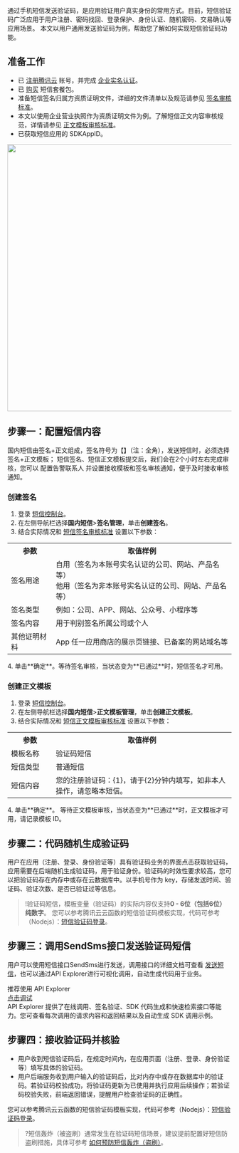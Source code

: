 通过手机短信发送验证码，是应用验证用户真实身份的常用方式。目前，短信验证码广泛应用于用户注册、密码找回、登录保护、身份认证、随机密码、交易确认等应用场景。
本文以用户通用发送验证码为例，帮助您了解如何实现短信验证码功能。

## 准备工作
- 已 [注册腾讯云](https://cloud.tencent.com/document/product/378/17985) 账号，并完成 [企业实名认证](https://cloud.tencent.com/document/product/378/10496)。
- 已 [购买](https://cloud.tencent.com/document/product/382/18060) 短信套餐包。
- 准备短信签名归属方资质证明文件，详细的文件清单以及规范请参见 [签名审核标准](https://cloud.tencent.com/document/product/382/39022)。
- 本文以使用企业营业执照作为资质证明文件为例。了解短信正文内容审核规范，详情请参见 [正文模板审核标准](https://cloud.tencent.com/document/product/382/39023)。
- 已获取短信应用的 SDKAppID。

<img src="https://qcloudimg.tencent-cloud.cn/raw/37ed0a053cc44e76fccbaaa490f4d1b4.png" width="600"/>

## 步骤一：配置短信内容[](id:Step1)
国内短信由签名+正文组成，签名符号为【】（注：全角），发送短信时，必须选择签名+正文模板；
短信签名、短信正文模板提交后，我们会在2个小时左右完成审核，您可以  配置告警联系人 并设置接收模板和签名审核通知，便于及时接收审核通知。

### 创建签名[](id:Step1_1)

1. 登录 [短信控制台](https://console.cloud.tencent.com/smsv2)。
2.  在左侧导航栏选择**国内短信**>**签名管理**，单击**创建签名**。
3.  结合实际情况和 [短信签名审核标准](https://cloud.tencent.com/document/product/382/39022) 设置以下参数：
<table>
<tr>
					 <th width="20%">参数</th>  
					 <th >取值样例</th>  
</tr>
<tr>      
       <td>签名用途</td>   
	     <td>
       自用（签名为本账号实名认证的公司、网站、产品名等）<br>
       他用（签名为非本账号实名认证的公司、网站、产品名等）</td>   
</tr> 
<tr>      
       <td>签名类型</td>   
	     <td>例如：公司、APP、网站、公众号、小程序等</td>   
</tr> 
<tr>      
       <td>签名内容</td>   
	     <td>用于判别签名所属公司或个人</td>   
</tr> 
<tr>      
       <td>其他证明材料</td>   
	   <td> App 任一应用商店的展示页链接、已备案的网站域名等</td>    
</tr> 
</table>
4. 单击**确定**。等待签名审核，当状态变为**已通过**时，短信签名才可用。


### 创建正文模板[](id:Step1_2)
1. 登录 [短信控制台](https://console.cloud.tencent.com/smsv2)。
2. 在左侧导航栏选择**国内短信**>**正文模板管理**，单击**创建正文模板**。
3. 结合实际情况和 [短信正文模板审核标准](https://cloud.tencent.com/document/product/382/39023) 设置以下参数：
 <table>
     <tr>
         <th width="20%">参数</th>  
         <th>取值样例</th>  
     </tr>
	 <tr>      
        <td>模板名称</td>   
	     <td>验证码短信</td>   
     </tr> 
	 <tr>      
        <td>短信类型</td>   
	     <td>普通短信</td>   
     </tr> 
	 <tr>      
        <td>短信内容</td>   
	     <td>您的注册验证码：{1}，请于{2}分钟内填写，如非本人操作，请忽略本短信。</td>   
     </tr> 
</table>
4. 单击**确定**。
等待正文模板审核，当状态变为**已通过**时，正文模板才可用，请记录模板 ID。

## 步骤二：代码随机生成验证码[](id:Step2)
用户在应用（注册、登录、身份验证等）具有验证码业务的界面点击获取验证码，应用需要在后端随机生成验证码，用于验证身份。验证码的时效性要求较高，您可以把验证码存在内存中或存在云数据库中。以手机号作为 key，存储发送时间、验证码、验证次数、是否已验证过等信息。

>!验证码短信，模板变量（验证码）的实际内容仅支持**0 - 6位（包括6位）纯数字**。
您可以参考腾讯云云函数的短信验证码模板实现，代码可参考（Nodejs）：[短信验证码登录](https://github.com/tencentyun/serverless-demo/tree/master/Nodejs8.9-SmsVerificationCode)。

## 步骤三：调用SendSms接口发送验证码短信[](id:Step3)
用户可以使用短信接口SendSms进行发送，调用接口的详细文档可查看 [发送短信](https://cloud.tencent.com/document/product/382/55981)，也可以通过API Explorer进行可视化调用，自动生成代码用于业务。

<div class="rno-api-explorer">
    <div class="rno-api-explorer-inner">
        <div class="rno-api-explorer-hd">
            <div class="rno-api-explorer-title">
                推荐使用 API Explorer
            </div>
            <a href="https://console.cloud.tencent.com/api/explorer?Product=sms&Version=2021-01-11&Action=SendSms" class="rno-api-explorer-btn" hotrep="doc.api.explorerbtn"><i class="rno-icon-explorer"></i>点击调试</a>
        </div>
        <div class="rno-api-explorer-body">
            <div class="rno-api-explorer-cont">
                API Explorer 提供了在线调用、签名验证、SDK 代码生成和快速检索接口等能力。您可查看每次调用的请求内容和返回结果以及自动生成 SDK 调用示例。
            </div>
        </div>
    </div>
</div>

## 步骤四：接收验证码并核验[](id:Step4)
- 用户收到短信验证码后，在规定时间内，在应用页面（注册、登录、身份验证等）填写具体的验证码。
- 用户后端服务收到用户输入的验证码后，比对内存中或存在数据库中的验证码。若验证码校验成功，将验证码更新为已使用并执行应用后续操作；若验证码校验失败，前端返回错误，提醒用户检查验证码的正确性。

您可以参考腾讯云云函数的短信验证码模板实现，代码可参考（Nodejs）：[短信验证码登录](https://github.com/tencentyun/serverless-demo/tree/master/Nodejs8.9-SmsVerificationCode)。

>?短信轰炸（被盗刷）通常发生在验证码短信场景，建议提前配置好短信防盗刷措施，具体可参考 [如何预防短信轰炸（盗刷）](https://cloud.tencent.com/document/product/382/13303#.E5.A6.82.E4.BD.95.E9.A2.84.E9.98.B2.E7.9F.AD.E4.BF.A1.E8.BD.B0.E7.82.B8.EF.BC.88.E7.9B.97.E5.88.B7.EF.BC.89.EF.BC.9F.3Ca-id.3D.22q4.22.3E.3C.2Fa.3E)。
